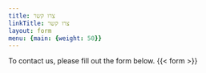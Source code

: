 ```yaml
---
title: צרו קשר
linkTitle: צרו קשר
layout: form
menu: {main: {weight: 50}}
---
```




To contact us, please fill out the form below.
{{< form >}}
